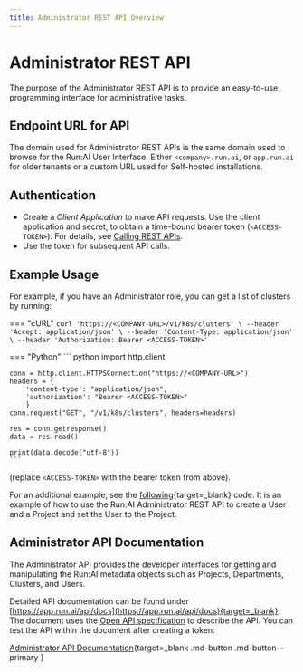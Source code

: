 ```yaml
---
title: Administrator REST API Overview
---
```

# Administrator REST API

The purpose of the Administrator REST API is to provide an easy-to-use programming interface for administrative tasks.


## Endpoint URL for API


The domain used for Administrator REST APIs is the same domain used to browse for the Run:AI User Interface. Either `<company>.run.ai`, or `app.run.ai` for older tenants or a custom URL used for Self-hosted installations.


## Authentication

* Create a _Client Application_ to make API requests. Use the client application and secret, to obtain a time-bound bearer token (`<ACCESS-TOKEN>`). For details, see [Calling REST APIs](../rest-auth.md).
* Use the token for subsequent API calls. 


## Example Usage 

For example, if you have an Administrator role, you can get a list of clusters by running:

=== "cURL"
    ```
    curl 'https://<COMPANY-URL>/v1/k8s/clusters' \
    --header 'Accept: application/json' \
    --header 'Content-Type: application/json' \
    --header 'Authorization: Bearer <ACCESS-TOKEN>' 
    ```

=== "Python"
    ``` python
    import http.client

    conn = http.client.HTTPSConnection("https://<COMPANY-URL>")
    headers = {
        'content-type': "application/json",
        'authorization': "Bearer <ACCESS-TOKEN>"
        }
    conn.request("GET", "/v1/k8s/clusters", headers=headers)

    res = conn.getresponse()
    data = res.read()

    print(data.decode("utf-8"))
    ```
(replace `<ACCESS-TOKEN>` with the bearer token from above).


For an additional example, see the [following](https://github.com/run-ai/docs/blob/master/examples/create-user-and-project.py){target=_blank} code. It is an example of how to use the Run:AI Administrator REST API to create a User and a Project and set the User to the Project.  


## Administrator API Documentation

The Administrator API provides the developer interfaces for getting and manipulating the Run:AI metadata objects such as Projects, Departments, Clusters, and Users.


Detailed API documentation can be found under [https://app.run.ai/api/docs](https://app.run.ai/api/docs){target=_blank}. The document uses the [Open API specification](https://swagger.io/specification/) to describe the API. You can test the API within the document after creating a token.


[Administrator API Documentation](https://app.run.ai/api/docs){target=_blank .md-button .md-button--primary }
